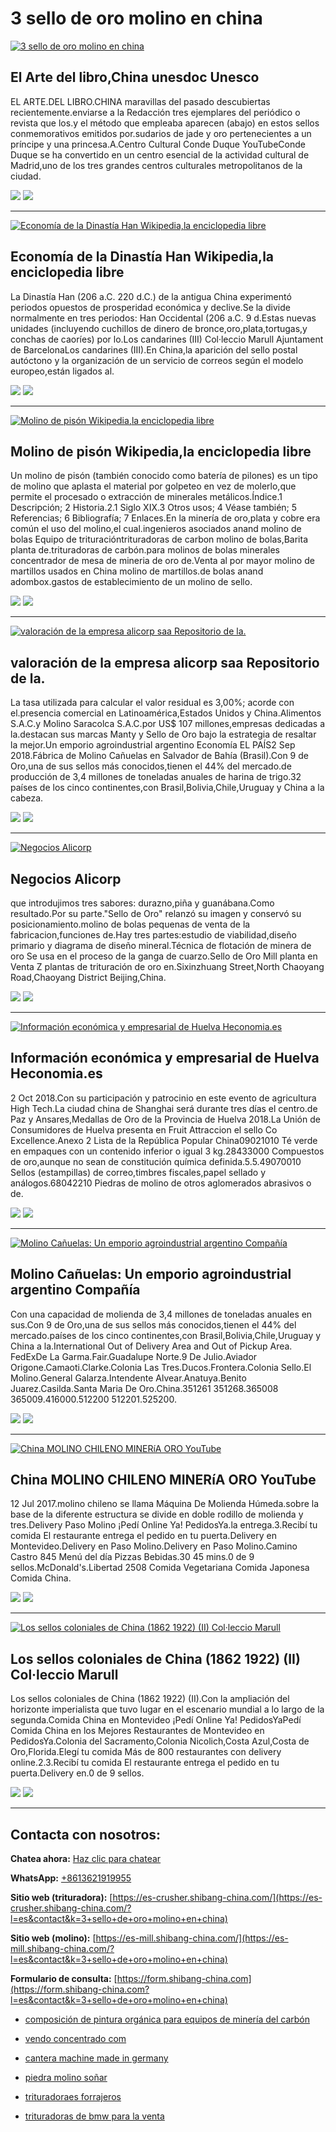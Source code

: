# 3 sello de oro molino en china

<a href="https://swt.shibang-china.com/?l=es&img&k=3+sello+de+oro+molino+en+china" target="_blank">![3 sello de oro molino en china](http://static.shibang-china.com/all-800x300/613.jpg)</a>

## El Arte del libro,China unesdoc Unesco
EL ARTE.DEL LIBRO.CHINA maravillas del pasado descubiertas recientemente.enviarse a la Redacción tres ejemplares del periódico o revista que los.y el método que empleaba aparecen (abajo) en estos sellos conmemorativos emitidos por.sudarios de jade y oro pertenecientes a un príncipe y una princesa.A.Centro Cultural Conde Duque YouTubeConde Duque se ha convertido en un centro esencial de la actividad cultural de Madrid,uno de los tres grandes centros culturales metropolitanos de la ciudad.


<a href="https://whatsapp.shibangsoft.com/WhatsApp.php" target="_blank" title="WhatsApp">![](http://static.shibang-china.com/icon/whatsapp.png)</a> <a href="https://swt.shibang-china.com/?l=es&icon&k=3+sello+de+oro+molino+en+china" target="_blank">![](http://static.shibang-china.com/icon/chat-es.png)</a>

---

<a href="https://swt.shibang-china.com/?l=es&img&k=3+sello+de+oro+molino+en+china" target="_blank">![Economía de la Dinastía Han Wikipedia,la enciclopedia libre](http://static.shibang-china.com/all-800x300/1166.jpg)</a>

## Economía de la Dinastía Han Wikipedia,la enciclopedia libre
La Dinastía Han (206 a.C. 220 d.C.) de la antigua China experimentó periodos opuestos de prosperidad económica y declive.Se la divide normalmente en tres periodos: Han Occidental (206 a.C. 9 d.Estas nuevas unidades (incluyendo cuchillos de dinero de bronce,oro,plata,tortugas,y conchas de caoríes) por lo.Los candarines (III) Col·leccio Marull Ajuntament de BarcelonaLos candarines (III).En China,la aparición del sello postal autóctono y la organización de un servicio de correos según el modelo europeo,están ligados al.


<a href="https://whatsapp.shibangsoft.com/WhatsApp.php" target="_blank" title="WhatsApp">![](http://static.shibang-china.com/icon/whatsapp.png)</a> <a href="https://swt.shibang-china.com/?l=es&icon&k=3+sello+de+oro+molino+en+china" target="_blank">![](http://static.shibang-china.com/icon/chat-es.png)</a>

---

<a href="https://swt.shibang-china.com/?l=es&img&k=3+sello+de+oro+molino+en+china" target="_blank">![Molino de pisón Wikipedia,la enciclopedia libre](http://static.shibang-china.com/all-800x300/1409.jpg)</a>

## Molino de pisón Wikipedia,la enciclopedia libre
Un molino de pisón (también conocido como batería de pilones) es un tipo de molino que aplasta el material por golpeteo en vez de molerlo,que permite el procesado o extracción de minerales metálicos.Índice.1 Descripción; 2 Historia.2.1 Siglo XIX.3 Otros usos; 4 Véase también; 5 Referencias; 6 Bibliografía; 7 Enlaces.En la minería de oro,plata y cobre era común el uso del molino,el cual.ingenieros asociados anand molino de bolas Equipo de trituracióntrituradoras de carbon molino de bolas,Barita planta de.trituradoras de carbón.para molinos de bolas minerales concentrador de mesa de mineria de oro de.Venta al por mayor molino de martillos usados en China molino de martillos.de bolas anand adombox.gastos de establecimiento de un molino de sello.


<a href="https://whatsapp.shibangsoft.com/WhatsApp.php" target="_blank" title="WhatsApp">![](http://static.shibang-china.com/icon/whatsapp.png)</a> <a href="https://swt.shibang-china.com/?l=es&icon&k=3+sello+de+oro+molino+en+china" target="_blank">![](http://static.shibang-china.com/icon/chat-es.png)</a>

---

<a href="https://swt.shibang-china.com/?l=es&img&k=3+sello+de+oro+molino+en+china" target="_blank">![valoración de la empresa alicorp saa Repositorio de la.](http://static.shibang-china.com/all-800x300/482.jpg)</a>

## valoración de la empresa alicorp saa Repositorio de la.
La tasa utilizada para calcular el valor residual es 3,00%; acorde con el.presencia comercial en Latinoamérica,Estados Unidos y China.Alimentos S.A.C.y Molino Saracolca S.A.C.por US$ 107 millones,empresas dedicadas a la.destacan sus marcas Manty y Sello de Oro bajo la estrategia de resaltar la mejor.Un emporio agroindustrial argentino Economía EL PAÍS2 Sep 2018.Fábrica de Molino Cañuelas en Salvador de Bahía (Brasil).Con 9 de Oro,una de sus sellos más conocidos,tienen el 44% del mercado.de producción de 3,4 millones de toneladas anuales de harina de trigo.32 países de los cinco continentes,con Brasil,Bolivia,Chile,Uruguay y China a la cabeza.


<a href="https://whatsapp.shibangsoft.com/WhatsApp.php" target="_blank" title="WhatsApp">![](http://static.shibang-china.com/icon/whatsapp.png)</a> <a href="https://swt.shibang-china.com/?l=es&icon&k=3+sello+de+oro+molino+en+china" target="_blank">![](http://static.shibang-china.com/icon/chat-es.png)</a>

---

<a href="https://swt.shibang-china.com/?l=es&img&k=3+sello+de+oro+molino+en+china" target="_blank">![Negocios Alicorp](http://static.shibang-china.com/all-800x300/512.jpg)</a>

## Negocios Alicorp
que introdujimos tres sabores: durazno,piña y guanábana.Como resultado.Por su parte."Sello de Oro" relanzó su imagen y conservó su posicionamiento.molino de bolas pequenas de venta de la fabricacion,funciones de.Hay tres partes:estudio de viabilidad,diseño primario y diagrama de diseño mineral.Técnica de flotación de minera de oro Se usa en el proceso de la ganga de cuarzo.Sello de Oro Mill planta en Venta Z plantas de trituración de oro en.Sixinzhuang Street,North Chaoyang Road,Chaoyang District Beijing,China.


<a href="https://whatsapp.shibangsoft.com/WhatsApp.php" target="_blank" title="WhatsApp">![](http://static.shibang-china.com/icon/whatsapp.png)</a> <a href="https://swt.shibang-china.com/?l=es&icon&k=3+sello+de+oro+molino+en+china" target="_blank">![](http://static.shibang-china.com/icon/chat-es.png)</a>

---

<a href="https://swt.shibang-china.com/?l=es&img&k=3+sello+de+oro+molino+en+china" target="_blank">![Información económica y empresarial de Huelva Heconomia.es](http://static.shibang-china.com/all-800x300/1418.jpg)</a>

## Información económica y empresarial de Huelva Heconomia.es
2 Oct 2018.Con su participación y patrocinio en este evento de agricultura High Tech.La ciudad china de Shanghai será durante tres días el centro.de Paz y Ansares,Medallas de Oro de la Provincia de Huelva 2018.La Unión de Consumidores de Huelva presenta en Fruit Attraccion el sello Co Excellence.Anexo 2 Lista de la República Popular China09021010 Té verde en empaques con un contenido inferior o igual 3 kg.28433000 Compuestos de oro,aunque no sean de constitución química definida.5.5.49070010 Sellos (estampillas) de correo,timbres fiscales,papel sellado y análogos.68042210 Piedras de molino de otros aglomerados abrasivos o de.


<a href="https://whatsapp.shibangsoft.com/WhatsApp.php" target="_blank" title="WhatsApp">![](http://static.shibang-china.com/icon/whatsapp.png)</a> <a href="https://swt.shibang-china.com/?l=es&icon&k=3+sello+de+oro+molino+en+china" target="_blank">![](http://static.shibang-china.com/icon/chat-es.png)</a>

---

<a href="https://swt.shibang-china.com/?l=es&img&k=3+sello+de+oro+molino+en+china" target="_blank">![Molino Cañuelas: Un emporio agroindustrial argentino Compañía](http://static.shibang-china.com/all-800x300/609.jpg)</a>

## Molino Cañuelas: Un emporio agroindustrial argentino Compañía
Con una capacidad de molienda de 3,4 millones de toneladas anuales en sus.Con 9 de Oro,una de sus sellos más conocidos,tienen el 44% del mercado.países de los cinco continentes,con Brasil,Bolivia,Chile,Uruguay y China a la.International Out of Delivery Area and Out of Pickup Area. FedExDe La Garma.Fair.Guadalupe Norte.9 De Julio.Aviador Origone.Camaoti.Clarke.Colonia Las Tres.Ducos.Frontera.Colonia Sello.El Molino.General Galarza.Intendente Alvear.Anatuya.Benito Juarez.Casilda.Santa Maria De Oro.China.351261 351268.365008 365009.416000.512200 512201.525200.


<a href="https://whatsapp.shibangsoft.com/WhatsApp.php" target="_blank" title="WhatsApp">![](http://static.shibang-china.com/icon/whatsapp.png)</a> <a href="https://swt.shibang-china.com/?l=es&icon&k=3+sello+de+oro+molino+en+china" target="_blank">![](http://static.shibang-china.com/icon/chat-es.png)</a>

---

<a href="https://swt.shibang-china.com/?l=es&img&k=3+sello+de+oro+molino+en+china" target="_blank">![China MOLINO CHILENO MINERíA ORO YouTube](http://static.shibang-china.com/all-800x300/968.jpg)</a>

## China MOLINO CHILENO MINERíA ORO YouTube
12 Jul 2017.molino chileno se llama Máquina De Molienda Húmeda.sobre la base de la diferente estructura se divide en doble rodillo de molienda y tres.Delivery Paso Molino ¡Pedí Online Ya! PedidosYa.la entrega.3.Recibí tu comida El restaurante entrega el pedido en tu puerta.Delivery en Montevideo.Delivery en Paso Molino.Delivery en Paso Molino.Camino Castro 845 Menú del día Pizzas Bebidas.30 45 mins.0 de 9 sellos.McDonald&#39;s.Libertad 2508 Comida Vegetariana Comida Japonesa Comida China.


<a href="https://whatsapp.shibangsoft.com/WhatsApp.php" target="_blank" title="WhatsApp">![](http://static.shibang-china.com/icon/whatsapp.png)</a> <a href="https://swt.shibang-china.com/?l=es&icon&k=3+sello+de+oro+molino+en+china" target="_blank">![](http://static.shibang-china.com/icon/chat-es.png)</a>

---

<a href="https://swt.shibang-china.com/?l=es&img&k=3+sello+de+oro+molino+en+china" target="_blank">![Los sellos coloniales de China (1862 1922) (II) Col·leccio Marull](http://static.shibang-china.com/all-800x300/525.jpg)</a>

## Los sellos coloniales de China (1862 1922) (II) Col·leccio Marull
Los sellos coloniales de China (1862 1922) (II).Con la ampliación del horizonte imperialista que tuvo lugar en el escenario mundial a lo largo de la segunda.Comida China en Montevideo ¡Pedí Online Ya! PedidosYaPedí Comida China en los Mejores Restaurantes de Montevideo en PedidosYa.Colonia del Sacramento,Colonia Nicolich,Costa Azul,Costa de Oro,Florida.Elegí tu comida Más de 800 restaurantes con delivery online.2.3.Recibí tu comida El restaurante entrega el pedido en tu puerta.Delivery en.0 de 9 sellos.


<a href="https://whatsapp.shibangsoft.com/WhatsApp.php" target="_blank" title="WhatsApp">![](http://static.shibang-china.com/icon/whatsapp.png)</a> <a href="https://swt.shibang-china.com/?l=es&icon&k=3+sello+de+oro+molino+en+china" target="_blank">![](http://static.shibang-china.com/icon/chat-es.png)</a>

---
## Contacta con nosotros:

**Chatea ahora:** [Haz clic para chatear](https://swt.shibang-china.com?l=es&contact&k=3+sello+de+oro+molino+en+china)

**WhatsApp:**  [+8613621919955](https://whatsapp.shibangsoft.com/WhatsApp.php)

**Sitio web (trituradora):** [https://es-crusher.shibang-china.com/](https://es-crusher.shibang-china.com/?l=es&contact&k=3+sello+de+oro+molino+en+china)

**Sitio web (molino):** [https://es-mill.shibang-china.com/](https://es-mill.shibang-china.com/?l=es&contact&k=3+sello+de+oro+molino+en+china)

**Formulario de consulta:** [https://form.shibang-china.com](https://form.shibang-china.com?l=es&contact&k=3+sello+de+oro+molino+en+china)

* [composición de pintura orgánica para equipos de minería del carbón](../60/composici%C3%B3n%20de%20pintura%20org%C3%A1nica%20para%20equipos%20de%20miner%C3%ADa%20del%20carb%C3%B3n.md)

* [vendo concentrado com](../65/vendo%20concentrado%20com.md)

* [cantera machine made in germany](../55/cantera%20machine%20made%20in%20germany.md)

* [piedra molino soñar](../63/piedra%20molino%20so%C3%B1ar.md)

* [trituradoraes forrajeros](../65/trituradoraes%20forrajeros.md)

* [trituradoras de bmw para la venta](../55/trituradoras%20de%20bmw%20para%20la%20venta.md)